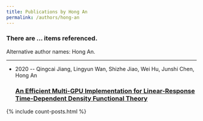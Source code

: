 ```yaml
---
title: Publications by Hong An
permalink: /authors/hong-an
---
```


<h3 id="number-posts">There are ... items referenced.</h3>
<p id='info-authors'>Alternative author names: Hong An.</p>
<hr />
<ul class="post-list">
<li><span class='post-meta'>2020 -- Qingcai Jiang, Lingyun Wan, Shizhe Jiao, Wei Hu, Junshi Chen, Hong An</span><h3><a class='post-link' href="{{ site.baseurl }}/an-efficient-multi-gpu-implementation-for-linear-response-time-dependent-density-functional-theory">An Efficient Multi-GPU Implementation for Linear-Response Time-Dependent Density Functional Theory</a></h3></li>

</ul>
{% include count-posts.html %}
